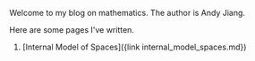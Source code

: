 Welcome to my blog on mathematics. The author is Andy Jiang.

Here are some pages I've written.

1) [Internal Model of Spaces]({link internal_model_spaces.md})
